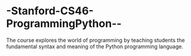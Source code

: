 # -Stanford-CS46-ProgrammingPython--
The course explores the world of programming by teaching students the fundamental syntax and meaning of the Python programming language.
